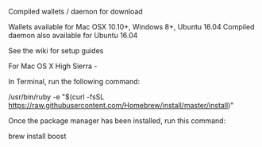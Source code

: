 Compiled wallets / daemon for download

Wallets available for Mac OSX 10.10+, Windows 8+, Ubuntu 16.04
Compiled daemon also available for Ubuntu 16.04

See the wiki for setup guides



For Mac OS X High Sierra -

In Terminal, run the following command:

/usr/bin/ruby -e "$(curl -fsSL https://raw.githubusercontent.com/Homebrew/install/master/install)"

Once the package manager has been installed, run this command: 

brew install boost
